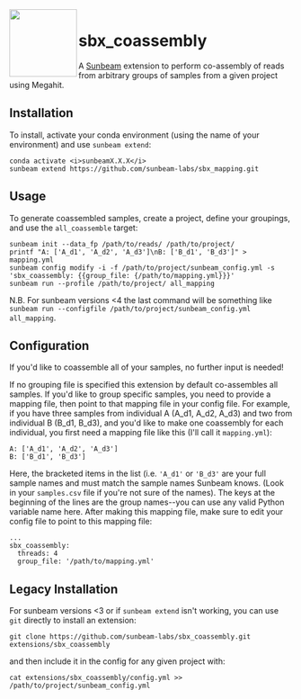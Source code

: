 <img src="https://github.com/sunbeam-labs/sunbeam/blob/stable/docs/images/sunbeam_logo.gif" width=120, height=120 align="left" />

# sbx_coassembly

A [Sunbeam](https://github.com/sunbeam-labs/sunbeam) extension to perform co-assembly of reads from arbitrary groups of samples from a given project using Megahit.

## Installation

To install, activate your conda environment (using the name of your environment) and use `sunbeam extend`:

    conda activate <i>sunbeamX.X.X</i>
    sunbeam extend https://github.com/sunbeam-labs/sbx_mapping.git

## Usage

To generate coassembled samples, create a project, define your groupings, and use the `all_coassemble` target:

    sunbeam init --data_fp /path/to/reads/ /path/to/project/
    printf "A: ['A_d1', 'A_d2', 'A_d3']\nB: ['B_d1', 'B_d3']" > mapping.yml
    sunbeam config modify -i -f /path/to/project/sunbeam_config.yml -s 'sbx_coassembly: {{group_file: {/path/to/mapping.yml}}}'
    sunbeam run --profile /path/to/project/ all_mapping

N.B. For sunbeam versions <4 the last command will be something like `sunbeam run --configfile /path/to/project/sunbeam_config.yml all_mapping`.

## Configuration

If you'd like to coassemble all of your samples, no further input is needed!

If no grouping file is specified this extension by default co-assembles all samples. If you'd like to group specific samples, you need to provide a mapping file, then point to that mapping file in your config file. For example, if you have three samples from individual A (A_d1, A_d2, A_d3) and two from individual B (B_d1, B_d3), and you'd like to make one coassembly for each individual, you first need a mapping file like this (I'll call it `mapping.yml`):

    A: ['A_d1', 'A_d2', 'A_d3']
    B: ['B_d1', 'B_d3']

Here, the bracketed items in the list (i.e. `'A_d1'` or `'B_d3'` are your full sample names and must match the sample names Sunbeam knows. (Look in your `samples.csv` file if you're not sure of the names). The keys at the beginning of the lines are the group names--you can use any valid Python variable name here. After making this mapping file, make sure to edit your config file to point to this mapping file:

```
...
sbx_coassembly:
  threads: 4
  group_file: '/path/to/mapping.yml'
```

## Legacy Installation

For sunbeam versions <3 or if `sunbeam extend` isn't working, you can use `git` directly to install an extension:

    git clone https://github.com/sunbeam-labs/sbx_coassembly.git extensions/sbx_coassembly

and then include it in the config for any given project with:

    cat extensions/sbx_coassembly/config.yml >> /path/to/project/sunbeam_config.yml
